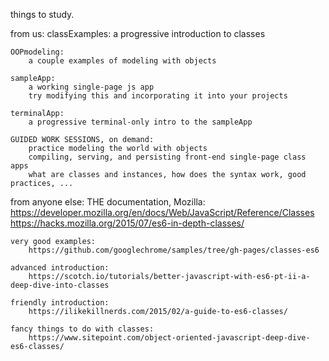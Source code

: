 things to study.

from us: 
	classExamples: 
		a progressive introduction to classes

	OOPmodeling:
		a couple examples of modeling with objects

	sampleApp:
		a working single-page js app
		try modifying this and incorporating it into your projects

	terminalApp:
		a progressive terminal-only intro to the sampleApp

	GUIDED WORK SESSIONS, on demand:
		practice modeling the world with objects
		compiling, serving, and persisting front-end single-page class apps
		what are classes and instances, how does the syntax work, good practices, ...

from anyone else:
	THE documentation, Mozilla:
		https://developer.mozilla.org/en/docs/Web/JavaScript/Reference/Classes
		https://hacks.mozilla.org/2015/07/es6-in-depth-classes/

	very good examples:
		https://github.com/googlechrome/samples/tree/gh-pages/classes-es6

	advanced introduction:
		https://scotch.io/tutorials/better-javascript-with-es6-pt-ii-a-deep-dive-into-classes

	friendly introduction:
		https://ilikekillnerds.com/2015/02/a-guide-to-es6-classes/

	fancy things to do with classes:
		https://www.sitepoint.com/object-oriented-javascript-deep-dive-es6-classes/
